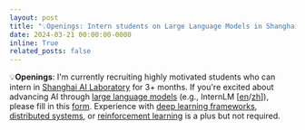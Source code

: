 ```yaml
---
layout: post
title: "💡Openings: Intern students on Large Language Models in Shanghai AI Laboratory."
date: 2024-03-21 00:00:00-0000
inline: True
related_posts: false
---
```


💡**Openings**: I'm currently recruiting highly motivated students who can intern in [Shanghai AI Laboratory](https://shlab.org.cn) for 3+ months.  If you're excited about advancing AI through <u>large language models</u> (e.g., InternLM [[en](https://www.shine.cn/news/metro/2307085932/)/[zh](https://www.shlab.org.cn/news/5443847)]), please fill in this [form](https://forms.office.com/Pages/ResponsePage.aspx?id=UkEdbNA5ykSI2bjW3coHCCInRX1CDbtBh-HflA1h_pRUNjZGTzlPWEc0NkIzWkFZMjZIT0g2VVA1OC4u).  Experience with <u>deep learning frameworks</u>, <u>distributed systems</u>, or <u>reinforcement learning</u> is a plus but not required.

